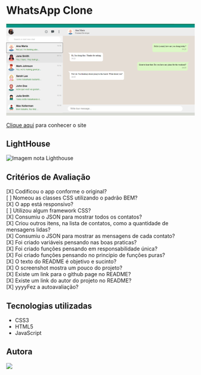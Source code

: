 # WhatsApp Clone

![Imagem do Projeto](./recursos/img/print-do-whatsapp.png)

[Clique aqui](adiconar-link) para conhecer o site


## LightHouse

![Imagem nota Lighthouse](adicionar-print-lighthouse)


## Critérios de Avaliação

[X] Codificou o app conforme o original?<br>
[ ] Nomeou as classes CSS utilizando o padrão BEM?<br>
[X] O app está responsivo?<br>
[ ] Utilizou algum framework CSS?<br>
[X] Consumiu o JSON para mostrar todos os contatos?<br>
[X] Criou outros itens, na lista de contatos, como a quantidade de mensagens lidas?<br>
[X] Consumiu o JSON para mostrar as mensagens de cada contato?<br>
[X] Foi criado variáveis pensando nas boas praticas?<br>
[X] Foi criado funções pensando em responsabilidade única?<br>
[X] Foi criado funções pensando no principio de funções puras?<br>
[X] O texto do README é objetivo e sucinto?<br>
[X] O screenshot mostra um pouco do projeto?<br>
[X] Existe um link para o github page no README?<br>
[X] Existe um link do autor do projeto no README?<br>
[X] yyyyFez a autoavaliação?<br>




## Tecnologias utilizadas 

- CSS3
- HTML5
- JavaScript


## Autora 
[![](https://avatars.githubusercontent.com/u/109964242?s=110&u=cb4277ae3c508b1897c240a2a130c3a231630176&v=4)](https://github.com/LaylaGiovanna)